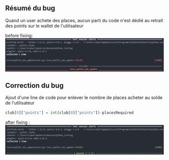 ## Résumé du bug

Quand un user achete des places, aucun parti du code n'est dédié au retrait des points sur le wallet de l'utilisateur

before fixing:
![alt text](image.png)

## Correction du bug

Ajout d'une line de code pour enlever le nombre de places acheter au solde de l'utilisateur
```py
club[0]["points"] = int(club[0]["points"])-placesRequired
```

after fixing :
![alt text](image-1.png)